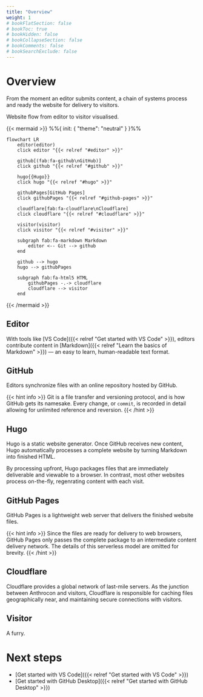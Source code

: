 ```yaml
---
title: "Overview"
weight: 1
# bookFlatSection: false
# bookToc: true
# bookHidden: false
# bookCollapseSection: false
# bookComments: false
# bookSearchExclude: false
---
```


# Overview

From the moment an editor submits content, a chain of systems process and ready the website for delivery to visitors.

Website flow from editor to visitor visualised.

{{< mermaid >}}
    %%{
        init: {
            "theme": "neutral"
        }
    }%%

    flowchart LR
        editor(editor)
        click editor "{{< relref "#editor" >}}"

        github[(fab:fa-github\nGitHub)]
        click github "{{< relref "#github" >}}"

        hugo{{Hugo}}
        click hugo "{{< relref "#hugo" >}}"

        githubPages[GitHub Pages]
        click githubPages "{{< relref "#github-pages" >}}"

        cloudflare[fab:fa-cloudflare\nCloudflare]
        click cloudflare "{{< relref "#cloudflare" >}}"

        visitor(visitor)
        click visitor "{{< relref "#visitor" >}}"

        subgraph fab:fa-markdown Markdown
            editor <-- Git --> github
        end

        github --> hugo
        hugo --> githubPages

        subgraph fab:fa-html5 HTML
            githubPages -.-> cloudflare
            cloudflare --> visitor
        end
{{< /mermaid >}}

## Editor

With tools like [VS Code]({{< relref "Get started with VS Code" >}}), editors contribute content in [Markdown]({{< relref "Learn the basics of Markdown" >}}) — an easy to learn, human-readable text format.

## GitHub

Editors synchronize files with an online repository hosted by GitHub.

{{< hint info >}}
Git is a file transfer and versioning protocol, and is how GitHub gets its namesake. Every change, or `commit`, is recorded in detail allowing for unlimited reference and reversion.
{{< /hint >}}

## Hugo

Hugo is a static website generator. Once GitHub receives new content, Hugo automatically processes a complete website by turning Markdown into finished HTML.

By processing upfront, Hugo packages files that are immediately deliverable and viewable to a browser. In contrast, most other websites process on-the-fly, regenrating content with each visit.

## GitHub Pages

GitHub Pages is a lightweight web server that delivers the finished website files.

{{< hint info >}}
Since the files are ready for delivery to web browsers, GitHub Pages only passes the complete package to an intermediate content delivery network. The details of this serverless model are omitted for brevity.
{{< /hint >}}

## Cloudflare

Cloudflare provides a global network of last-mile servers. As the junction between Anthrocon and visitors, Cloudflare is responsible for caching files geographically near, and maintaining secure connections with visitors.

## Visitor

A furry.

# Next steps

- [Get started with VS Code]({{< relref "Get started with VS Code" >}})
- [Get started with GitHub Desktop]({{< relref "Get started with GitHub Desktop" >}})

